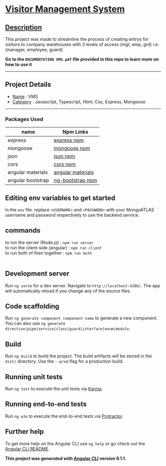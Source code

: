# <ins> Visitor Management System </ins>

## <ins> Description </ins>

This project was made to streamline the process of creating entrys for visitors to company warehouses with
3 levels of access (mgt, emp, grd) i.e. (manager, employee, guard)

**Go to the `DOCUMENTATION VMS.pdf` file provided in this repo to learn more on how to use it**

---

## Project Details
* <ins>Name</ins> :  VMS
* <ins>Category</ins> :  Javascript, Typescript, Html, Css, Express, Mongoose

---

### Packages Used ###
| name    | Npm Links   |
| ------- | ------------ |
| express  | [express npm](https://www.npmjs.com/package/express) |
| mongoose | [mongoose npm](https://www.npmjs.com/package/mongoose) |
| json | [json npm](https://www.npmjs.com/package/json) |
| cors | [cors npm](https://www.npmjs.com/package/cors) |
| angular materials | [angular materials](https://material.angular.io/) |
| angular bootstrap | [ng-bootstrap npm](https://ng-bootstrap.github.io/#/home) |


## Editing env variables to get started
in the `env` file.
replace `<USERNAME>` and `<PASSWORD>` with your MongoATLAS username and password respectively to use the backend service.

## commands
to run the server (Node.js) : `npm run server` <br>
to run the client-side (angular) : `npm run client` <br>
to run both of then together : `npm run both` <br><br>

## Development server

Run `ng serve` for a dev server. Navigate to `http://localhost:4200/`. The app will automatically reload if you change any of the source files.

## Code scaffolding

Run `ng generate component component-name` to generate a new component. You can also use `ng generate directive|pipe|service|class|guard|interface|enum|module`.

## Build

Run `ng build` to build the project. The build artifacts will be stored in the `dist/` directory. Use the `--prod` flag for a production build.

## Running unit tests

Run `ng test` to execute the unit tests via [Karma](https://karma-runner.github.io).

## Running end-to-end tests

Run `ng e2e` to execute the end-to-end tests via [Protractor](http://www.protractortest.org/).

## Further help

To get more help on the Angular CLI use `ng help` or go check out the [Angular CLI README](https://github.com/angular/angular-cli/blob/master/README.md).

**This project was generated with [Angular CLI](https://github.com/angular/angular-cli) version 9.1.1.**

